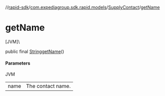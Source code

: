 //[rapid-sdk](../../../index.md)/[com.expediagroup.sdk.rapid.models](../index.md)/[SupplyContact](index.md)/[getName](get-name.md)

# getName

[JVM]\

public final [String](https://docs.oracle.com/javase/8/docs/api/java/lang/String.html)[getName](get-name.md)()

#### Parameters

JVM

| | |
|---|---|
| name | The contact name. |
